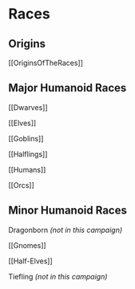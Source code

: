 # Races

## Origins

[[OriginsOfTheRaces]]

## Major Humanoid Races

[[Dwarves]]

[[Elves]]

[[Goblins]]

[[Halflings]]

[[Humans]]

[[Orcs]]

## Minor Humanoid Races

Dragonborn _(not in this campaign)_

[[Gnomes]]

[[Half-Elves]]

Tiefling _(not in this campaign)_
